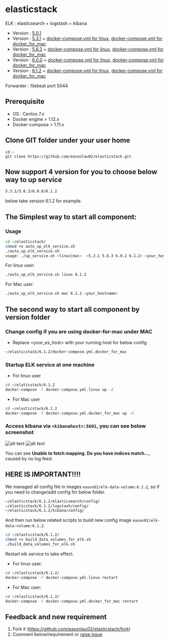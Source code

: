 # elasticstack
ELK : elasticsearch + logstash + kibana

* Version : [5.0.1](https://github.com/easonlau02/elasticstack/tree/master/5.0.1)
* Version : [5.3.1](https://github.com/easonlau02/elasticstack/tree/master/5.3.1) + [docker-compose.yml for linux](https://github.com/easonlau02/elasticstack/blob/master/5.3.1/docker-compose.yml), [docker-compose.yml for docker_for_mac](https://github.com/easonlau02/elasticstack/blob/master/5.3.1/docker-compose.yml.docker_for_mac)
* Version : [5.6.3](https://github.com/easonlau02/elasticstack/tree/master/5.6.3) + [docker-compose.yml for linux](https://github.com/easonlau02/elasticstack/blob/master/5.6.3/docker-compose.yml), [docker-compose.yml for docker_for_mac](https://github.com/easonlau02/elasticstack/blob/master/5.6.3/docker-compose.yml.docker_for_mac)
* Version : [6.0.0](https://github.com/easonlau02/elasticstack/tree/master/6.0.0) + [docker-compose.yml for linux](https://github.com/easonlau02/elasticstack/blob/master/6.0.0/docker-compose.yml), [docker-compose.yml for docker_for_mac](https://github.com/easonlau02/elasticstack/blob/master/6.0.0/docker-compose.yml.docker_for_mac)
* Version : [6.1.2](https://github.com/easonlau02/elasticstack/tree/master/6.1.2) + [docker-compose.yml for linux](https://github.com/easonlau02/elasticstack/blob/master/6.1.2/docker-compose.yml), [docker-compose.yml for docker_for_mac](https://github.com/easonlau02/elasticstack/blob/master/6.1.2/docker-compose.yml.docker_for_mac)

Forwarder : filebeat port 5044

## Prerequisite

* OS : Centos 7.x
* Docker engine > 1.12.x
* Docker-compose > 1.11.x

## Clone GIT folder under your user home
    
    cd ~
    git clone https://github.com/easonlau02/elasticstack.git
## Now support 4 version for you to choose below way to up service
```bash
5.3.1/5.6.3/6.0.0/6.1.2
```
below take version 6.1.2 for example.

## The Simplest way to start all component:
### Usage
```bash
cd ~/elasticstack/
chmod +x auto_up_elk_service.sh
./auto_up_elk_service.sh
usage: ./up_service.sh <linux|mac>  <5.3.1 5.6.3 6.0.1 6.1.2> <your_hostname>
```
For linux user:
```bash
./auto_up_elk_service.sh linux 6.1.2
```
For Mac user:
```bash
./auto_up_elk_service.sh mac 6.1.2 <your_hostname>
```
## The second way to start all component by version folder
### Change config if you are using docker-for-mac under MAC
* Replace <your_es_host> with your running host for below config
```bash
~/elasticstack/6.1.2/docker-compose.yml.docker_for_mac
```
### Startup ELK service at one machine
* For linux user
```bash
cd ~/elaticstack/6.1.2
docker-compose -f docker-compose.yml.linux up -d
```
* For Mac user
```bash
cd ~/elasticstack/6.1.2
docker-compose -f docker-compose.yml.docker_for_mac up -d
```
    
### Access kibana via `<kibanahost>:5601`, you can see below screenshot

![alt text](https://raw.githubusercontent.com/easonlau02/elasticstack/master/6.0.0/kibana_up_status.png "kibana_up_status.png")
![alt text](https://raw.githubusercontent.com/easonlau02/elasticstack/master/6.1.2/kibana_up.png "kibana_up")

You can see **Unable to fetch mapping. Do you have indices match...**, caused by no log feed.

## HERE IS IMPORTANT!!!!
We managed all config file in images `eason02/elk-data-volume:6.1.2`, so if you need to change/add config for below folder.
```bash
~/elasticstack/6.1.2/elasticsearch/config/
~/elasticstack/6.1.2/logstash/config/
~/elasticstack/6.1.2/kibana/config/
```
And then run below related scripts to build new config image `eason02/elk-data-volume:6.1.2`.
```bash
cd ~/elasticstack/6.1.2/
chmod +x build_data_volumes_for_elk.sh
./build_data_volumes_for_elk.sh
```
Restart elk service to take effect.
* For linux user:
```bash
cd ~/elasticstack/6.1.2/
docker-compose -f docker-compose.yml.linux restart
```
* For Mac user:
```bash
cd ~/elasticstack/6.1.2/
docker-compose -f docker-compose.yml.docker_for_mac restart
```

## Feedback and new requirement
1. Fork it (https://github.com/easonlau02/elasticstack/fork)
2. Comment below/requirement or [raise issue](https://github.com/easonlau02/elasticstack/issues)
